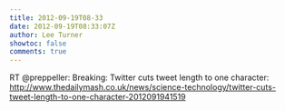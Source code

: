 ```yaml
---
title: 2012-09-19T08-33
date: 2012-09-19T08:33:07Z
author: Lee Turner
showtoc: false
comments: true
---
```


RT @preppeller: Breaking: Twitter cuts tweet length to one character: http://www.thedailymash.co.uk/news/science-technology/twitter-cuts-tweet-length-to-one-character-2012091941519

